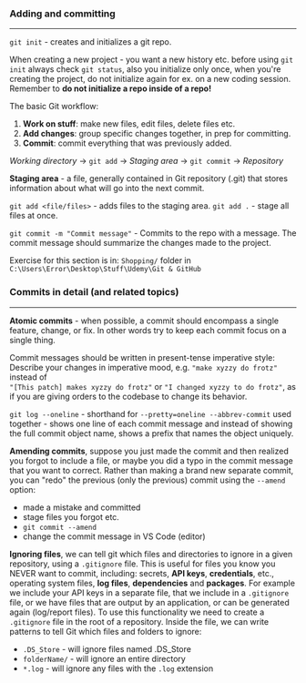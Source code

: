 ### Adding and committing
---
`git init` - creates and initializes a git repo.

When creating a new project - you want a new history etc. before using `git init` always check `git status`, also you initialize only once, when you're creating the project, do not initialize again for ex. on a new coding session. Remember to **do not initialize a repo inside of a repo!**

The basic Git workflow:
1. **Work on stuff**: make new files, edit files, delete files etc.
2. **Add changes**: group specific changes together, in prep for committing.
3. **Commit**: commit everything that was previously added.

*Working directory* -> `git add` -> *Staging area* -> `git commit` -> *Repository*

**Staging area** - a file, generally contained in Git repository (.git) that stores information about what will go into the next commit.

`git add <file/files>` - adds files to the staging area.
`git add .` - stage all files at once.

`git commit -m "Commit message"` - Commits to the repo with a message. The commit message should summarize the changes made to the project.

Exercise for this section is in:
`Shopping/` folder in `C:\Users\Error\Desktop\Stuff\Udemy\Git & GitHub`

### Commits in detail (and related topics)
----------------------------------------------------
**Atomic commits** - when possible, a commit should encompass a single feature, change, or fix. In other words try to keep each commit focus on a single thing.

Commit messages should be written in present-tense imperative style: 
Describe your changes in imperative mood, e.g. `"make xyzzy do frotz"` instead of  
`"[This patch] makes xyzzy do frotz"` or `"I changed xyzzy to do frotz"`, as if you are giving orders to the codebase to change its behavior.

`git log --oneline` - shorthand for `--pretty=oneline --abbrev-commit` used together - shows one line of each commit message and instead of showing the full commit object name, shows a prefix that names the object uniquely.

**Amending commits**, suppose you just made the commit and then realized you forgot to include a file, or maybe you did a typo in the commit message that you want to correct.
Rather than making a brand new separate commit, you can "redo" the previous (only the previous) commit using the `--amend` option:
- made a mistake and committed
- stage files you forgot etc.
- `git commit --amend`
- change the commit message in VS Code (editor)

**Ignoring files**, we can tell git which files and directories to ignore in a given repository, using a `.gitignore` file. This is useful for files you know you NEVER want to commit, including: secrets, **API keys**, **credentials**, etc., operating system files, **log files**, **dependencies** and **packages**. For example we include your API keys in a separate file, that we include in a `.gitignore` file, or we have files that are output by an application, or can be generated again (log/report files).
To use this functionality we need to create a `.gitignore` file in the root of a repository. Inside the file, we can write patterns to tell Git which files and folders to ignore:
- `.DS_Store` - will ignore files named .DS_Store
- `folderName/` - will ignore an entire directory
- `*.log` - will ignore any files with the `.log` extension

